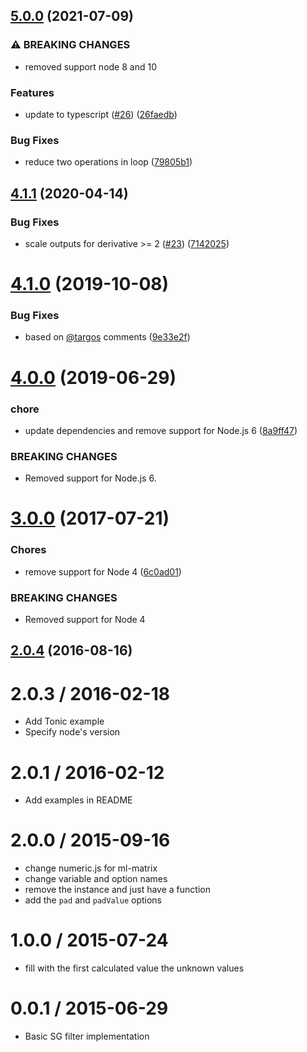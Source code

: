 ## [5.0.0](https://github.com/mljs/ml-savitzky-golay/compare/v4.1.1...v5.0.0) (2021-07-09)


### ⚠ BREAKING CHANGES

* removed support node 8 and 10

### Features

* update to typescript ([#26](https://github.com/mljs/ml-savitzky-golay/issues/26)) ([26faedb](https://github.com/mljs/ml-savitzky-golay/commit/26faedb3576372a0109d346e6deaa5688718a886))


### Bug Fixes

* reduce two operations in loop ([79805b1](https://github.com/mljs/ml-savitzky-golay/commit/79805b1e7da51ca22fd2417e573bef4c73d8c485))

## [4.1.1](https://github.com/mljs/savitzky-golay/compare/v4.1.0...v4.1.1) (2020-04-14)


### Bug Fixes

* scale outputs for derivative >= 2 ([#23](https://github.com/mljs/savitzky-golay/issues/23)) ([7142025](https://github.com/mljs/savitzky-golay/commit/7142025d67f0680256d7165ead0ec3753c95c6aa))



# [4.1.0](https://github.com/mljs/savitzky-golay/compare/v4.0.0...v4.1.0) (2019-10-08)


### Bug Fixes

* based on [@targos](https://github.com/targos) comments ([9e33e2f](https://github.com/mljs/savitzky-golay/commit/9e33e2f))



# [4.0.0](https://github.com/mljs/savitzky-golay/compare/v3.0.0...v4.0.0) (2019-06-29)


### chore

* update dependencies and remove support for Node.js 6 ([8a9ff47](https://github.com/mljs/savitzky-golay/commit/8a9ff47))


### BREAKING CHANGES

* Removed support for Node.js 6.



<a name="3.0.0"></a>
# [3.0.0](https://github.com/mljs/savitzky-golay/compare/v2.0.4...v3.0.0) (2017-07-21)


### Chores

* remove support for Node 4 ([6c0ad01](https://github.com/mljs/savitzky-golay/commit/6c0ad01))


### BREAKING CHANGES

* Removed support for Node 4



<a name="2.0.4"></a>
## [2.0.4](https://github.com/mljs/savitzky-golay/compare/v2.0.3...v2.0.4) (2016-08-16)



2.0.3 / 2016-02-18
==================

* Add Tonic example
* Specify node's version

2.0.1 / 2016-02-12
==================

* Add examples in README

2.0.0 / 2015-09-16
==================

* change numeric.js for ml-matrix
* change variable and option names
* remove the instance and just have a function
* add the `pad` and `padValue` options

1.0.0 / 2015-07-24
==================

* fill with the first calculated value the unknown values

0.0.1 / 2015-06-29
==================

* Basic SG filter implementation
